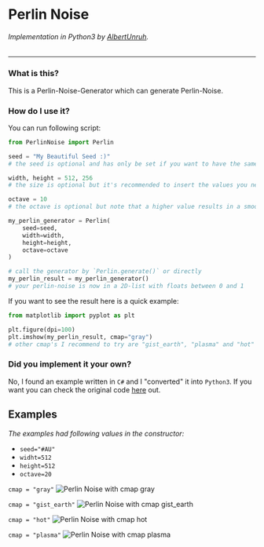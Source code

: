 # Perlin Noise
###### Implementation in Python3 by [AlbertUnruh](https://github.com/AlbertUnruh).

---

### What is this?
This is a Perlin-Noise-Generator which can generate Perlin-Noise.

### How do I use it?
You can run following script:
```python
from PerlinNoise import Perlin

seed = "My Beautiful Seed :)"
# the seed is optional and has only be set if you want to have the same result

width, height = 512, 256
# the size is optional but it's recommended to insert the values you need

octave = 10
# the octave is optional but note that a higher value results in a smoother Noise and needs more time to process

my_perlin_generator = Perlin(
    seed=seed,
    width=width,
    height=height,
    octave=octave
)

# call the generator by `Perlin.generate()` or directly
my_perlin_result = my_perlin_generator()
# your perlin-noise is now in a 2D-list with floats between 0 and 1
```

If you want to see the result here is a quick example:
```python
from matplotlib import pyplot as plt

plt.figure(dpi=100)
plt.imshow(my_perlin_result, cmap="gray")
# other cmap's I recommend to try are "gist_earth", "plasma" and "hot"
```

### Did you implement it your own?
No, I found an example written in `C#` and I "converted" it into `Python3`.
If you want you can check the original code [here](http://devmag.org.za/2009/04/25/perlin-noise/) out.


## Examples
*The examples had following values in the constructor:*
 - `seed="#AU"`
 - `widht=512`
 - `height=512`
 - `octave=20`

`cmap = "gray"`
![Perlin Noise with cmap gray](/images/seed=#AU,size=512,octave=20,color=gray.png)

`cmap = "gist_earth"`
![Perlin Noise with cmap gist_earth](/images/seed=#AU,size=512,octave=20,color=gist_earth.png)

`cmap = "hot"`
![Perlin Noise with cmap hot](/images/seed=#AU,size=512,octave=20,color=hot.png)

`cmap = "plasma"`
![Perlin Noise with cmap plasma](/images/seed=#AU,size=512,octave=20,color=plasma.png)
